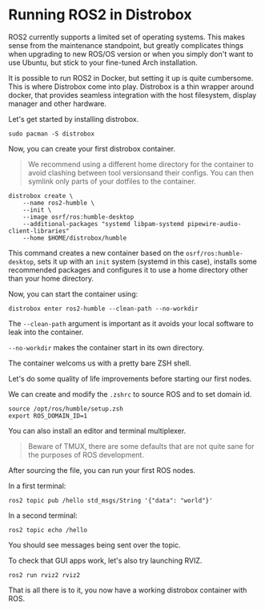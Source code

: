 # Running ROS2 in Distrobox

ROS2 currently supports a limited set of operating systems.
This makes sense from the maintenance standpoint, but greatly complicates things
when upgrading to new ROS/OS version or when you simply don't want to use Ubuntu,
but stick to your fine-tuned Arch installation.

It is possible to run ROS2 in Docker, but setting it up is quite cumbersome.
This is where Distrobox come into play.
Distrobox is a thin wrapper around docker, that provides seamless integration
with the host filesystem, display manager and other hardware.

Let's get started by installing distrobox.

```shell
sudo pacman -S distrobox
```

Now, you can create your first distrobox container.

> We recommend using a different home directory for the container to avoid clashing between tool versionsand their configs.
You can then symlink only parts of your dotfiles to the container.

```shell
distrobox create \
    --name ros2-humble \
    --init \
    --image osrf/ros:humble-desktop 
    --additional-packages "systemd libpam-systemd pipewire-audio-client-libraries" 
    --home $HOME/distrobox/humble
```

This command creates a new container based on the `osrf/ros:humble-desktop`,
sets it up with an `init` system (systemd in this case),
installs some recommended packages and configures it
to use a home directory other than your home directory.

Now, you can start the container using:

```shell
distrobox enter ros2-humble --clean-path --no-workdir
```

The `--clean-path` argument is important as it avoids your local software
to leak into the container.

`--no-workdir` makes the container start in its own directory.

The container welcoms us with a pretty bare ZSH shell.

Let's do some quality of life improvements before starting our first nodes.

We can create and modify the `.zshrc` to source ROS and to set domain id.

```shell
source /opt/ros/humble/setup.zsh
export ROS_DOMAIN_ID=1
```

You can also install an editor and terminal multiplexer.

> Beware of TMUX, there are some defaults that are not quite sane for the purposes of ROS development.

After sourcing the file, you can run your first ROS nodes.

In a first terminal:

```shell
ros2 topic pub /hello std_msgs/String '{"data": "world"}'
```

In a second terminal:

```shell
ros2 topic echo /hello
```

You should see messages being sent over the topic.

To check that GUI apps work, let's also try launching RVIZ.

```shell
ros2 run rviz2 rviz2
```

That is all there is to it, you now have a working distrobox container with ROS.
